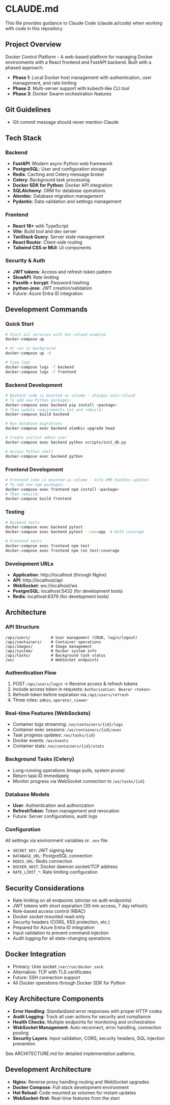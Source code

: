 # CLAUDE.md

This file provides guidance to Claude Code (claude.ai/code) when working with code in this repository.

## Project Overview

Docker Control Platform - A web-based platform for managing Docker environments with a React frontend and FastAPI backend. Built with a phased approach:
- **Phase 1**: Local Docker host management with authentication, user management, and rate limiting
- **Phase 2**: Multi-server support with kubectl-like CLI tool
- **Phase 3**: Docker Swarm orchestration features

## Git Guidelines
- Git commit message should never mention Claude 

## Tech Stack

### Backend
- **FastAPI**: Modern async Python web framework
- **PostgreSQL**: User and configuration storage
- **Redis**: Caching and Celery message broker
- **Celery**: Background task processing
- **Docker SDK for Python**: Docker API integration
- **SQLAlchemy**: ORM for database operations
- **Alembic**: Database migration management
- **Pydantic**: Data validation and settings management

### Frontend
- **React 18+** with TypeScript
- **Vite**: Build tool and dev server
- **TanStack Query**: Server state management
- **React Router**: Client-side routing
- **Tailwind CSS or MUI**: UI components

### Security & Auth
- **JWT tokens**: Access and refresh token pattern
- **SlowAPI**: Rate limiting
- **Passlib + bcrypt**: Password hashing
- **python-jose**: JWT creation/validation
- Future: Azure Entra ID integration

## Development Commands

### Quick Start
```bash
# Start all services with hot-reload enabled
docker-compose up

# Or run in background
docker-compose up -d

# View logs
docker-compose logs -f backend
docker-compose logs -f frontend
```

### Backend Development
```bash
# Backend code is mounted as volume - changes auto-reload
# To add new Python packages:
docker-compose exec backend pip install <package>
# Then update requirements.txt and rebuild:
docker-compose build backend

# Run database migrations
docker-compose exec backend alembic upgrade head

# Create initial admin user
docker-compose exec backend python scripts/init_db.py

# Access Python shell
docker-compose exec backend python
```

### Frontend Development
```bash
# Frontend code is mounted as volume - Vite HMR handles updates
# To add new npm packages:
docker-compose exec frontend npm install <package>
# Then rebuild:
docker-compose build frontend
```

### Testing
```bash
# Backend tests
docker-compose exec backend pytest
docker-compose exec backend pytest --cov=app  # With coverage

# Frontend tests
docker-compose exec frontend npm test
docker-compose exec frontend npm run test:coverage
```

### Development URLs
- **Application**: http://localhost (through Nginx)
- **API**: http://localhost/api
- **WebSocket**: ws://localhost/ws
- **PostgreSQL**: localhost:5432 (for development tools)
- **Redis**: localhost:6379 (for development tools)

## Architecture

### API Structure
```
/api/users/         # User management (CRUD, login/logout)
/api/containers/    # Container operations
/api/images/        # Image management
/api/system/        # Docker system info
/api/tasks/         # Background task status
/ws/                # WebSocket endpoints
```

### Authentication Flow
1. POST `/api/users/login` → Receive access & refresh tokens
2. Include access token in requests: `Authorization: Bearer <token>`
3. Refresh token before expiration via `/api/users/refresh`
4. Three roles: `admin`, `operator`, `viewer`

### Real-time Features (WebSockets)
- Container logs streaming: `/ws/containers/{id}/logs`
- Container exec sessions: `/ws/containers/{id}/exec`
- Task progress updates: `/ws/tasks/{id}`
- Docker events: `/ws/events`
- Container stats: `/ws/containers/{id}/stats`

### Background Tasks (Celery)
- Long-running operations (image pulls, system prune)
- Return task ID immediately
- Monitor progress via WebSocket connection to `/ws/tasks/{id}`

### Database Models
- **User**: Authentication and authorization
- **RefreshToken**: Token management and revocation
- Future: Server configurations, audit logs

### Configuration
All settings via environment variables or `.env` file:
- `SECRET_KEY`: JWT signing key
- `DATABASE_URL`: PostgreSQL connection
- `REDIS_URL`: Redis connection
- `DOCKER_HOST`: Docker daemon socket/TCP address
- `RATE_LIMIT_*`: Rate limiting configuration

## Security Considerations
- Rate limiting on all endpoints (stricter on auth endpoints)
- JWT tokens with short expiration (30 min access, 7 day refresh)
- Role-based access control (RBAC)
- Docker socket mounted read-only
- Security headers (CORS, XSS protection, etc.)
- Prepared for Azure Entra ID integration
- Input validation to prevent command injection
- Audit logging for all state-changing operations

## Docker Integration
- Primary: Unix socket `/var/run/docker.sock`
- Alternative: TCP with TLS certificates
- Future: SSH connection support
- All Docker operations through Docker SDK for Python

## Key Architecture Components
- **Error Handling**: Standardized error responses with proper HTTP codes
- **Audit Logging**: Track all user actions for security and compliance
- **Health Checks**: Multiple endpoints for monitoring and orchestration
- **WebSocket Management**: Auto-reconnect, error handling, connection pooling
- **Security Layers**: Input validation, CORS, security headers, SQL injection prevention

See ARCHITECTURE.md for detailed implementation patterns.

## Development Architecture
- **Nginx**: Reverse proxy handling routing and WebSocket upgrades
- **Docker Compose**: Full stack development environment
- **Hot Reload**: Code mounted as volumes for instant updates
- **WebSocket-first**: Real-time features from the start